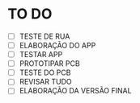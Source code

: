 # TO DO
- [ ] TESTE DE RUA
- [ ] ELABORAÇÃO DO APP
- [ ] TESTAR APP
- [ ] PROTOTIPAR PCB
- [ ] TESTE DO PCB
- [ ] REVISAR TUDO
- [ ] ELABORAÇÃO DA VERSÃO FINAL
